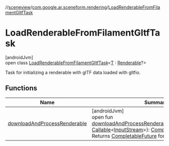 //[sceneview](../../../index.md)/[com.google.ar.sceneform.rendering](../index.md)/[LoadRenderableFromFilamentGltfTask](index.md)

# LoadRenderableFromFilamentGltfTask

[androidJvm]\
open class [LoadRenderableFromFilamentGltfTask](index.md)&lt;[T](index.md) : [Renderable](../-renderable/index.md)?&gt;

Task for initializing a renderable with glTF data loaded with gltfio.

## Functions

| Name | Summary |
|---|---|
| [downloadAndProcessRenderable](download-and-process-renderable.md) | [androidJvm]<br>open fun [downloadAndProcessRenderable](download-and-process-renderable.md)(inputStreamCreator: [Callable](https://developer.android.com/reference/kotlin/java/util/concurrent/Callable.html)&lt;[InputStream](https://developer.android.com/reference/kotlin/java/io/InputStream.html)&gt;): [CompletableFuture](https://developer.android.com/reference/kotlin/java/util/concurrent/CompletableFuture.html)&lt;[T](index.md)&gt;<br>Returns [CompletableFuture](https://developer.android.com/reference/kotlin/java/util/concurrent/CompletableFuture.html) for a new [Renderable](../-renderable/index.md). |
